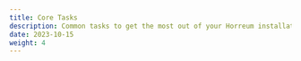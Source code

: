 ```yaml
---
title: Core Tasks
description: Common tasks to get the most out of your Horreum installation
date: 2023-10-15
weight: 4
---
```

